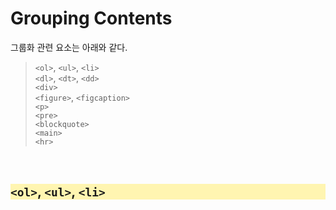 # Grouping Contents

그룹화 관련 요소는 아래와 같다.

> `<ol>`, `<ul>`, `<li>`  
> `<dl>`, `<dt>`, `<dd>`  
> `<div>`  
> `<figure>`, `<figcaption>`  
> `<p>`  
> `<pre>`  
> `<blockquote>`  
> `<main>`  
> `<hr>`

<br><h2 style="background-color: #fff5b1"> `<ol>`, `<ul>`, `<li>` </h2x>
